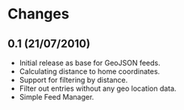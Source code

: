 # Changes

## 0.1 (21/07/2010)
* Initial release as base for GeoJSON feeds.
* Calculating distance to home coordinates.
* Support for filtering by distance.
* Filter out entries without any geo location data.
* Simple Feed Manager.
